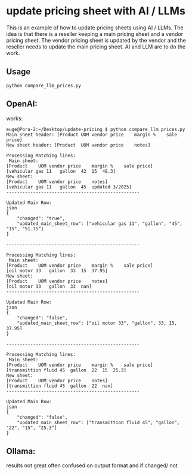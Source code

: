 # update pricing sheet with AI / LLMs

This is an example of how to update pricing sheets using AI / LLMs.
The idea is that there is a reseller keeping a main pricing sheet and a vendor pricing sheet.
The vendor pricing sheet is updated by the vendor and the reseller needs to update the main pricing sheet.
AI and LLM are to do the work.

## Usage

```
python compare_llm_prices.py 
```

## OpenAI:
works:

```
euge@Pora-2:~/Desktop/update-pricing $ python compare_llm_prices.py 
Main sheet header: [Product	UOM	vendor price	margin %	sale price]
New sheet header: [Product	UOM	vendor price	notes]

Processing Matching lines:
 Main sheet:
[Product	UOM	vendor price	margin %	sale price]
[vehicular gas 11	gallon	42	15	48.3]
New sheet:
[Product	UOM	vendor price	notes]
[vehicular gas 11	gallon	45	updated 3/2025]
--------------------------------------------------

Updated Main Row:
json
{
    "changed": "true",
    "updated_main_sheet_row": ["vehicular gas 11", "gallon", "45", "15", "51.75"]
}

--------------------------------------------------

Processing Matching lines:
 Main sheet:
[Product	UOM	vendor price	margin %	sale price]
[oil motor 33	gallon	33	15	37.95]
New sheet:
[Product	UOM	vendor price	notes]
[oil motor 33	gallon	33	nan]
--------------------------------------------------

Updated Main Row:
json
{
    "changed": "false",
    "updated_main_sheet_row": ["oil motor 33", "gallon", 33, 15, 37.95]
}

--------------------------------------------------

Processing Matching lines:
 Main sheet:
[Product	UOM	vendor price	margin %	sale price]
[transmittion fluid 45	gallon	22	15	25.3]
New sheet:
[Product	UOM	vendor price	notes]
[transmittion fluid 45	gallon	22	nan]
--------------------------------------------------

Updated Main Row:
json
{
    "changed": "false",
    "updated_main_sheet_row": ["transmittion fluid 45", "gallon", "22", "15", "25.3"]
}
```



## Ollama: 

results not great often confused on output format and if changed/ not



